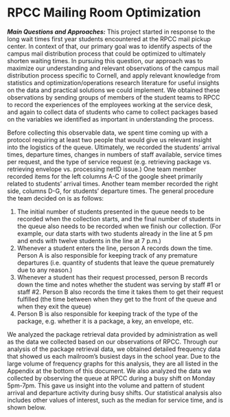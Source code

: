 # RPCC Mailing Room Optimization

***Main Questions and Approaches:***
This project started in response to the long wait times first year students encountered at the RPCC mail pickup center. In context of that, our primary goal was to identify aspects of the campus mail distribution process that could be optimized to ultimately shorten waiting times. In pursuing this question, our approach was to maximize our understanding and relevant observations of the campus mail distribution process specific to Cornell, and apply relevant knowledge from statistics and optimization/operations research literature for useful insights on the data and practical solutions we could implement. We obtained these observations by sending groups of members of the student teams to RPCC to record the experiences of the employees working at the service desk, and again to collect data of students who came to collect packages based on the variables we identified as important in understanding the process.

Before collecting this observable data, we spent time coming up with a protocol requiring at least two people that would give us relevant insight into the logistics of the queue. Ultimately, we recorded the students’ arrival times, departure times, changes in numbers of staff available, service times per request, and the type of service request (e.g. retrieving package vs. retrieving envelope vs. processing netID issue.) One team member recorded items for the left columns A-C of the google sheet primarily related to students’ arrival times. Another team member recorded the right side, columns D-G, for students’ departure times.
The general procedure the team decided on is as follows:
1. The initial number of students presented in the queue needs to be recorded when
the collection starts, and the final number of students in the queue also needs to be recorded when we finish our collection. (For example, our data starts with two students already in the line at 5 pm and ends with twelve students in the line at 7 p.m.)
2. Whenever a student enters the line, person A records down the time. Person A is also responsible for keeping track of any premature departures (i.e. quantity of students that leave the queue prematurely due to any reason.)
3. Whenever a student has their request processed, person B records down the time and notes whether the student was serving by staff #1 or staff #2. Person B also records the time it takes them to get their request fulfilled (the time between when they get to the front of the queue and when they exit the queue)
4. Person B is also responsible for keeping track of the type of the package, e.g. whether it is a package, a key, an envelope, etc.

We analyzed the package retrieval data provided by administration as well as the data we collected based on our observations of RPCC. Through our analysis of the package retrieval data, we obtained detailed frequency data that showed us each mailroom’s busiest days in the school year. Due to the large volume of frequency graphs for this analysis, they are all listed in the Appendix at the bottom of this document.
We also analyzed the data we collected by observing the queue at RPCC during a busy shift on Monday 5pm-7pm. This gave us insight into the volume and pattern of student arrival and departure activity during busy shifts. Our statistical analysis also includes other values of interest, such as the median for service time, and is shown below.

